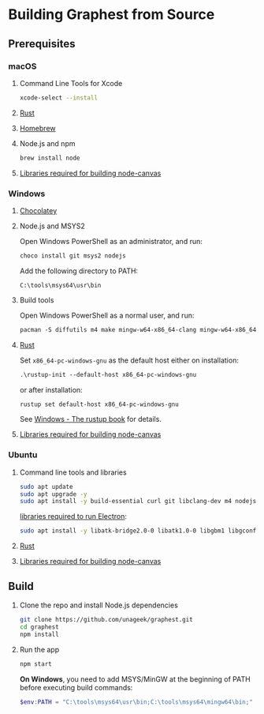 # Building Graphest from Source

## Prerequisites

### macOS

1. Command Line Tools for Xcode

   ```bash
   xcode-select --install
   ```

1. [Rust](https://rustup.rs)

1. [Homebrew](https://brew.sh)

1. Node.js and npm

   ```bash
   brew install node
   ```

1. [Libraries required for building node-canvas](https://github.com/Automattic/node-canvas#compiling)

### Windows

1. [Chocolatey](https://chocolatey.org/install)

1. Node.js and MSYS2

   Open Windows PowerShell as an administrator, and run:

   ```ps
   choco install git msys2 nodejs
   ```

   Add the following directory to PATH:

   ```
   C:\tools\msys64\usr\bin
   ```

1. Build tools

   Open Windows PowerShell as a normal user, and run:

   ```ps
   pacman -S diffutils m4 make mingw-w64-x86_64-clang mingw-w64-x86_64-gcc
   ```

1. [Rust](https://rustup.rs)

   Set `x86_64-pc-windows-gnu` as the default host either on installation:

   ```ps
   .\rustup-init --default-host x86_64-pc-windows-gnu
   ```

   or after installation:

   ```ps
   rustup set default-host x86_64-pc-windows-gnu
   ```

   See [Windows - The rustup book](https://rust-lang.github.io/rustup/installation/windows.html) for details.

1. [Libraries required for building node-canvas](https://github.com/Automattic/node-canvas#compiling)

### Ubuntu

1. Command line tools and libraries

   ```bash
   sudo apt update
   sudo apt upgrade -y
   sudo apt install -y build-essential curl git libclang-dev m4 nodejs npm
   ```

   [libraries required to run Electron](https://github.com/electron/electron/issues/26673):

   ```bash
   sudo apt install -y libatk-bridge2.0-0 libatk1.0-0 libgbm1 libgconf-2-4 libgdk-pixbuf2.0-0 libgtk-3-0 libnss3
   ```

1. [Rust](https://rustup.rs)

1. [Libraries required for building node-canvas](https://github.com/Automattic/node-canvas#compiling)

## Build

1. Clone the repo and install Node.js dependencies

   ```bash
   git clone https://github.com/unageek/graphest.git
   cd graphest
   npm install
   ```

1. Run the app

   ```bash
   npm start
   ```

   **On Windows**, you need to add MSYS/MinGW at the beginning of PATH before executing build commands:

   ```ps1
   $env:PATH = "C:\tools\msys64\usr\bin;C:\tools\msys64\mingw64\bin;" + $env:PATH
   ```
